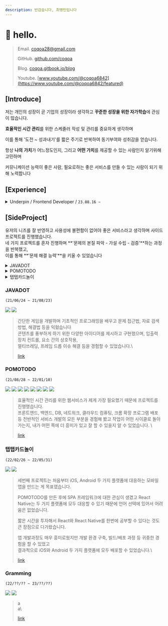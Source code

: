 ```yaml
---
description: 반갑습니다, 최병민입니다
---
```


# 👋 hello.

> Email. coqoa28@gmail.com
>
> GitHub. [github.com/coqoa](https://github.com/coqoa)
>
> Blog. [coqoa.gitbook.io/blog](https://coqoa.gitbook.io/blog/)
>
> Youtube. [www.youtube.com/@coqoa6842](https://www.youtube.com/@coqoa6842/featured)

##

## \[Introduce]

저는 개인의 성장이 곧 기업의 성장이라 생각하고 **꾸준한 성장을 위한 자가학습**에 관심이 많습니다.

**효율적인 시간 관리**를 위한 스케줄러 작성 및 관리를 중요하게 생각하며

이를 통해 '도전 \~ 성과내기'를 짧은 주기로 반복하여 동기부여와 성취감을 얻습니다.

항상 **나의** **가치**가 어느정도인지, 그리고 **어떤 가치**를 제공할 수 있는 사람인지 알기위해 고민하며

커뮤니케이션 능력이 좋은 사람, 필요로하는 좋은 서비스를 만들 수 있는 사람이 되기 위해 노력합니다



## \[Experience]

<details>

<summary>Underpin / Frontend  Developer / <code>23.08.16 ~</code></summary>

주사용 기술 스택 : Flutter

* Notification Page 구현
* Translate 기능 구현
* Firebase Crashlytics 구현
* React로 관리자 페이지 구현
* Image Compressed를 통한 데이터 용량 절감
* Noti Page, Push alarm 등에서 보여지는 글 어순에 맞게 번역
* 인앱결제 기능 구현
* Flutter\_Map을 활용한 LBS 서비스 기능 구현

</details>

##

## \[SideProject]

유저의 니즈를 잘 반영하고 사용성에 불편함이 없어야 좋은 서비스라고 생각하며 사이드 프로젝트를 진행했습니다. \
네 가지 프로젝트를 혼자 진행하며 **'문제의 본질 파악 - 가설 수립 - 검증'**하는 과정을 반복했고,\
이를 통해 **'문제 해결 능력'**을 키울 수 있었습니다



<details>

<summary>JAVADOT</summary>

`(21/06/24 ~ 21/08/23)`

![](https://img.shields.io/badge/JAVA-007396?style=for-the-badge\&logo=java\&logoColor=white) ![](https://img.shields.io/badge/javafx-FF7800?style=for-the-badge\&logoColor=black)

간단한 게임을 개발하며 기초적인 프로그래밍을 배우고 문제 접근법, 자료 검색 방법, 해결법 등을 익혔습니다\
콘텐츠를 풍부하게 하기 위한 다양한 아이디어를 제시하고 구현했으며, \
입출력 장치 컨트롤, 요소 간의 상호작용, 멀티쓰레딩, 프레임 드롭 이슈 등을 해결한 경험이 있습니다.

자세한 이력은 [여기](https://coqoa.tistory.com/39)에서 확인할 수 있습니다.

</details>

<details>

<summary>POMOTODO</summary>

`(21/08/28 ~ 22/01/10)`

![](https://img.shields.io/badge/html-E34F26?style=for-the-badge\&logoColor=white) ![](https://img.shields.io/badge/css-1572B6?style=for-the-badge\&logoColor=white) ![](https://img.shields.io/badge/javascript-F7DF1E?style=for-the-badge\&logoColor=black) ![](https://img.shields.io/badge/jquery-0769AD?style=for-the-badge\&logoColor=white) ![](https://img.shields.io/badge/NodeJS-6DB33F?style=for-the-badge\&logoColor=white) ![](https://img.shields.io/badge/Express-003545?style=for-the-badge\&logoColor=white) ![](https://img.shields.io/badge/mongodb-47A248?style=for-the-badge\&logoColor=black) ![](https://img.shields.io/badge/AWS-181717?style=for-the-badge\&logoColor=white)

효율적인 시간 관리를 위한 웹서비스가 제게 가장 필요했기 때문에 프로젝트를 진행했습니다. \
프론트엔드, 백엔드, DB, 네트워크, 클라우드 컴퓨팅, 크롬 확장 프로그램 배포 등 \
전반적인 서비스 개발의 모든 부분을 경험해 봤고 \
작업이 어떤 사이클로 돌아가는지, 내가 어떤 쪽에 더 흥미가 있고 잘 할 수 있을지 알 수 있었습니다.&#x20;

자세한 이력은 [여기](https://coqoa.tistory.com/79)에서 확인할 수 있습니다.



</details>

<details>

<summary>탭탭카드놀이</summary>

`(22/02/26 ~ 22/05/31)`

![](https://img.shields.io/badge/reactnative-61DAFB?style=for-the-badge\&logoColor=white) ![](https://img.shields.io/badge/Firebase-FCC624?style=for-the-badge\&logoColor=black)

세번째 프로젝트는 처음부터 iOS, Android 두 가지 플랫폼에 대응하는 모바일 앱을 만드는 게 목표였습니다.&#x20;

POMOTODO를 만든 후에 SPA 프레임워크에 대한 관심이 생겼고, \
React Native는 두 가지 플랫폼에 모두 대응할 수 있기 때문에 언어 선택에 있어서 어려움은 없었으며\
짧은 시간을 투자해서  React와 React Native를 한번에 공부할 수 있다는 것도 큰 장점으로 다가왔습니다.

앱 개발과정도 매우 흥미로웠지만 개발 환경 구축, 빌드/배포 과정 등 귀중한 경험을 할 수 있었고 \
결과적으로 iOS와 Android 두 가지 플랫폼에 모두 배포할 수 있었습니다.



자세한 이력은 여[https://coqoa.tistory.com/128](https://coqoa.tistory.com/128)=에서 확인할 수 있습니다.

</details>





### JAVADOT  <a href="#javadot" id="javadot"></a>

`(21/06/24 ~ 21/08/23)`

![](https://img.shields.io/badge/JAVA-007396?style=for-the-badge\&logo=java\&logoColor=white) ![](https://img.shields.io/badge/javafx-FF7800?style=for-the-badge\&logoColor=black)

> 간단한 게임을 개발하며 기초적인 프로그래밍을 배우고 문제 접근법, 자료 검색 방법, 해결법 등을 익혔습니다\
> 콘텐츠를 풍부하게 하기 위한 다양한 아이디어를 제시하고 구현했으며, 입출력 장치 컨트롤, 요소 간의 상호작용, \
> 멀티쓰레딩, 프레임 드롭 이슈 해결 등을 경험할 수 있었습니다.\
>
>
> [link](side-project/making-a-post.md)

###

### POMOTODO

`(21/08/28 ~ 22/01/10)`

![](https://img.shields.io/badge/html-E34F26?style=for-the-badge\&logoColor=white) ![](https://img.shields.io/badge/css-1572B6?style=for-the-badge\&logoColor=white) ![](https://img.shields.io/badge/javascript-F7DF1E?style=for-the-badge\&logoColor=black) ![](https://img.shields.io/badge/jquery-0769AD?style=for-the-badge\&logoColor=white) ![](https://img.shields.io/badge/NodeJS-6DB33F?style=for-the-badge\&logoColor=white) ![](https://img.shields.io/badge/Express-003545?style=for-the-badge\&logoColor=white) ![](https://img.shields.io/badge/mongodb-47A248?style=for-the-badge\&logoColor=black) ![](https://img.shields.io/badge/AWS-181717?style=for-the-badge\&logoColor=white)

> 효율적인 시간 관리를 위한 웹서비스가 제게 가장 필요했기 때문에 프로젝트를 진행했습니다. \
> 프론트엔드, 백엔드, DB, 네트워크, 클라우드 컴퓨팅, 크롬 확장 프로그램 배포 등 전반적인 서비스 개발의 모든 부분을 경험해 봤고 작업이 어떤 사이클로 돌아가는지, 내가 어떤 쪽에 더 흥미가 있고 잘 할 수 있을지 알 수 있었습니다. \
>
>
> [link](side-project/pomotodo.md)

###

### 탭탭카드놀이

`(22/02/26 ~ 22/05/31)`

![](https://img.shields.io/badge/reactnative-61DAFB?style=for-the-badge\&logoColor=white) ![](https://img.shields.io/badge/Firebase-FCC624?style=for-the-badge\&logoColor=black)

> 세번째 프로젝트는 처음부터 iOS, Android 두 가지 플랫폼에 대응하는 모바일 앱을 만드는 게 목표였습니다.&#x20;
>
> POMOTODO를 만든 후에 SPA 프레임워크에 대한 관심이 생겼고 React Native는 두 가지 플랫폼에 모두 대응할 수 있기 때문에 언어 선택에 있어서 어려움은 없었습니다.&#x20;
>
> 짧은 시간을 투자해서  React와 React Native를 한번에 공부할 수 있다는 것도 큰 장점으로 다가왔습니다.
>
> 앱 개발과정도 매우 흥미로웠지만 개발 환경 구축, 빌드/배포 과정 등 귀중한 경험을 할 수 있었고 \
> 결과적으로 iOS와 Android 두 가지 플랫폼에 모두 배포할 수 있었습니다.\
>
>
> [link](side-project/taptapcard.md)

###

### Gramming

`(22/??/?? ~ 23/??/??)`

![](https://img.shields.io/badge/flutter-02569B?style=for-the-badge\&logoColor=black) ![](https://img.shields.io/badge/Firebase-FCC624?style=for-the-badge\&logoColor=black)

> a\
> a\
>
>
> [link](side-project/gramming.md)

